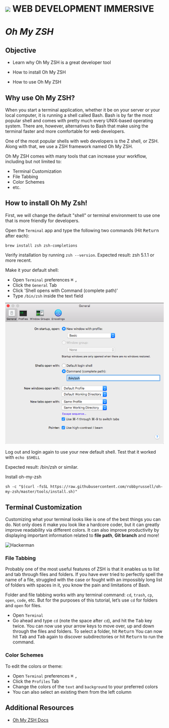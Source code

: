 # ![](https://ga-dash.s3.amazonaws.com/production/assets/logo-9f88ae6c9c3871690e33280fcf557f33.png)  WEB DEVELOPMENT IMMERSIVE

# _Oh My ZSH_

## Objective

* Learn why Oh My ZSH is a great developer tool

* How to install Oh My ZSH

* How to use Oh My ZSH

## Why use Oh My ZSH?

When you start a terminal application, whether it be on your server or your local computer, it is running a shell called Bash. Bash is by far the most popular shell and comes with pretty much every UNIX-based operating system. There are, however, alternatives to Bash that make using the terminal faster and more comfortable for web developers.

One of the most popular shells with web developers is the Z shell, or ZSH. Along with that, we use a ZSH framework named Oh My ZSH.

Oh My ZSH comes with many tools that can increase your workflow, including but not limited to:
* Terminal Customization
* File Tabbing
* Color Schemes
* etc.

## How to install Oh My Zsh!
First, we will change the default "shell" or terminal environment to use one that is more friendly for developers.

Open the `Terminal` app and type the following two commands (Hit <kbd>Return</kbd> after each):
```
brew install zsh zsh-completions
```

Verify installation by running `zsh --version`. Expected result: zsh 5.1.1 or more recent.

Make it your default shell: 
* Open `Terminal` preferences <kbd>⌘</kbd> <kbd>,</kbd>
* Click the `General` Tab
* Click 'Shell opens with Command (complete path)'
* Type `/bin/zsh` inside the text field

![Terminal Image](terminal.png)

Log out and login again to use your new default shell.
Test that it worked with 
```echo $SHELL```

Expected result: /bin/zsh or similar.

Install oh-my-zsh 
```
sh -c "$(curl -fsSL https://raw.githubusercontent.com/robbyrussell/oh-my-zsh/master/tools/install.sh)"
```

## Terminal Customization

Customizing what your terminal looks like is one of the best things you can do. Not only does it make you look like a hardcore coder, but it can greatly improve readability via different colors. It can also improve productivity by displaying important information related to **file path**, **Git branch** and more!

![Hackerman](hackerman.gif)

### File Tabbing

Probably one of the most useful features of ZSH is that it enables us to list and tab through files and folders. If you have ever tried to perfectly spell the name of a file, struggled with the case or fought with an impossibly long list of folders with spaces in it, you know the pain and limitations of Bash.

Folder and file tabbing works with any terminal command: `cd`, `trash`, `cp`, `open`, `code`, etc. But for the purposes of this tutorial, let’s use `cd` for folders and `open` for files.

* Open `Terminal` 
* Go ahead and type `cd` (note the space after `cd`), and hit the <kbd>Tab</kbd> key twice. You can now use your arrow keys to move over, up and down through the files and folders. To select a folder, hit <kbd>Return</kbd> You can now hit <kbd>Tab</kbd> and <kbd>Tab</kbd> again to discover subdirectories or hit <kbd>Return</kbd> to run the command.

### Color Schemes

To edit the colors or theme:
* Open `Terminal` preferences <kbd>⌘</kbd> <kbd>,</kbd>
* Click the `Profiles` Tab
* Change the colors of the `text` and `background` to your preferred colors
* You can also select an existing them from the left column

## Additional Resources
* [Oh My ZSH Docs](https://ohmyz.sh/)

